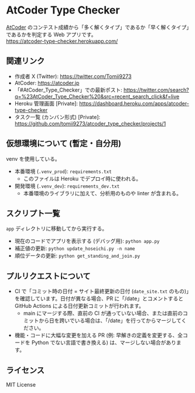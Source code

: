 # AtCoder Type Checker

[AtCoder](https://atcoder.jp) のコンテスト成績から「多く解くタイプ」であるか「早く解くタイプ」であるかを判定する Web アプリです。  
https://atcoder-type-checker.herokuapp.com/

## 関連リンク

- 作成者 X (Twitter): https://twitter.com/Tomii9273
- AtCoder: https://atcoder.jp
- 「#AtCoder_Type_Checker」での最新ポスト: https://twitter.com/search?q=%23AtCoder_Type_Checker%20&src=recent_search_click&f=live
- Heroku 管理画面 [Private]: https://dashboard.heroku.com/apps/atcoder-type-checker
- タスク一覧 (カンバン形式) [Private]: https://github.com/tomii9273/atcoder_type_checker/projects/1

## 仮想環境について (暫定・自分用)

venv を使用している。

- 本番環境 (`.venv_prod`): `requirements.txt`
  - このファイルは Heroku でデプロイ時に使われる。
- 開発環境 (`.venv_dev`): `requirements_dev.txt`
  - 本番環境のライブラリに加えて、分析用のものや linter が含まれる。

## スクリプト一覧

`app` ディレクトリに移動してから実行する。

- 現在のコードでアプリを表示する (デバッグ用): `python app.py`
- 補正値の更新: `python update_hoseichi.py -n name`
- 順位データの更新: `python get_standing_and_join.py`

## プルリクエストについて

- CI で「コミット時の日付 = サイト最終更新の日付 (`date_site.txt` のもの)」を確認しています。日付が異なる場合、PR に「/date」とコメントすると GitHub Actions による日付更新コミットが行われます。
  - main にマージする際、直前の CI が通っていない場合、または直前のコミットから日を跨いでいる場合は、「/date」を行ってからマージしてください。
- 機能・コードに大幅な変更を加える PR (例: 早解きの定義を変更する、全コードを Python でない言語で書き換える) は、マージしない場合があります。

## ライセンス

MIT License
